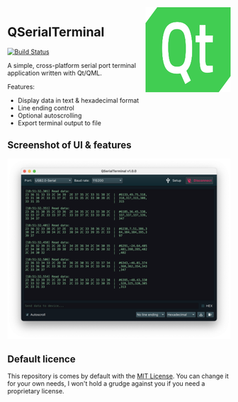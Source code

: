 <a href="#">
    <img width="192px" height="192px" src="doc/icon.svg" align="right" />
</a>

# QSerialTerminal

[![Build Status](https://github.com/alex-spataru/QSerialTerminal/workflows/Build/badge.svg)](https://github.com/alex-spataru/QSerialTerminal/actions)

A simple, cross-platform serial port terminal application written with Qt/QML.

Features:
- Display data in text & hexadecimal format
- Line ending control
- Optional autoscrolling
- Export terminal output to file

## Screenshot of UI & features

![Screenshot](doc/screenshot.png)

## Default licence

This repository is comes by default with the [MIT License](LICENSE.md). You can change it for your own needs, I won't hold a grudge against you if you need a proprietary license.
